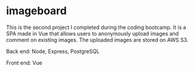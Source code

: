 # imageboard

This is the second project I completed during the coding bootcamp. It is a SPA made in Vue that allows users to anonymously upload images and comment on existing images. The uploaded images are stored on AWS S3.

Back end: Node, Express, PostgreSQL

Front end: Vue

